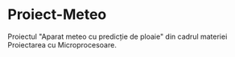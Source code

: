# Proiect-Meteo
Proiectul "Aparat meteo cu predicție de ploaie" din cadrul materiei Proiectarea cu Microprocesoare.
